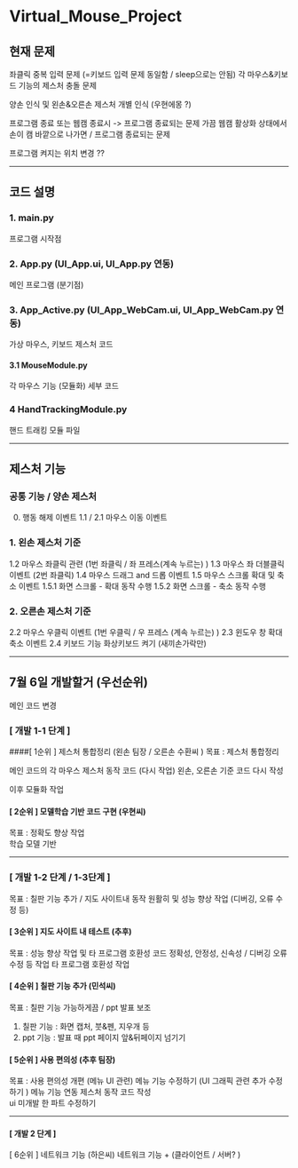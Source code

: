 # Virtual_Mouse_Project

## 현재 문제
  좌클릭 중복 입력 문제 (=키보드 입력 문제 동일함 / sleep으로는 안됨)
  각 마우스&키보드 기능의 제스처 충돌 문제

  양손 인식 및 왼손&오른손 제스처 개별 인식  (우현에몽 ?)

  프로그램 종료 또는 웹캠 종료시 -> 프로그램 종료되는 문제
  가끔 웹캠 활상화 상태에서 손이 캠 바깥으로 나가면 / 프로그램 종료되는 문제

  프로그램 켜지는 위치 변경 ?? 

------------------------------------
## 코드 설명

### 1. main.py
   프로그램 시작점 

### 2. App.py (UI_App.ui, UI_App.py 연동)
   메인 프로그램 (분기점) 

### 3. App_Active.py (UI_App_WebCam.ui, UI_App_WebCam.py 연동)
   가상 마우스, 키보드 제스처 코드  

#### 3.1 MouseModule.py
   각 마우스 기능 (모듈화) 세부 코드  

### 4 HandTrackingModule.py
   핸드 트래킹 모듈 파일 

 -------------------------------------------
## 제스처 기능 
### 공통 기능 / 양손 제스처 
0. 행동 해제 이벤트
1.1 / 2.1 마우스 이동 이벤트

###  1. 왼손 제스처 기준 
1.2 마우스 좌클릭 관련 (1번 좌클릭 / 좌 프레스(계속 누르는) )
1.3 마우스 좌 더블클릭 이벤트 (2번 좌클릭)
1.4 마우스 드래그 and 드롭 이벤트
1.5 마우스 스크롤 확대 및 축소 이벤트
1.5.1 화면 스크롤 - 확대 동작 수행
1.5.2 화면 스크롤 - 축소 동작 수행

###  2. 오른손 제스처 기준 
2.2 마우스 우클릭 이벤트 (1번 우클릭 / 우 프레스 (계속 누르는) )
2.3 윈도우 창 확대 축소 이벤트
2.4 키보드 기능 화상키보드 켜기 (새끼손가락만)

 -------------------------------------------
## 7월 6일 개발할거 (우선순위)
  메인 코드 변경 

### [ 개발 1-1 단계 ]
####[ 1순위 ] 제스처 통합정리 (왼손 팀장 / 오른손 수환씨 ) 
  목표 : 제스처 통합정리
  
  메인 코드의 각 마우스 제스처 동작 코드 (다시 작업)
  왼손, 오른손 기준 코드 다시 작성 
  
  이후 모듈화 작업 

#### [ 2순위 ] 모델학습 기반 코드 구현  (우현씨)
  목표 : 정확도 향상 작업  
  학습 모델 기반 

------------------------------------------------
### [ 개발 1-2 단계 / 1-3단계 ]
  목표 : 칠판 기능 추가 / 지도 사이트내 동작 원활히 및 성능 향상 작업 (디버깅, 오류 수정 등)  

#### [ 3순위 ] 지도 사이트 내 테스트 (추후)
  목표 : 성능 향상 작업 및 타 프로그램 호환성 
  코드 정확성, 안정성, 신속성 / 디버깅 오류 수정 등 작업 
  타 프로그램 호환성 작업 


#### [ 4순위 ] 칠판 기능 추가 (민석씨)
  목표 : 칠판 기능 가능하게끔 / ppt 발표 보조
  1) 칠판 기능 : 화면 캡처, 붓&펜, 지우개 등
  2) ppt 기능 : 발표 때 ppt 페이지 앞&뒤페이지 넘기기 


#### [ 5순위 ] 사용 편의성 (추후 팀장)
  목표 : 사용 편의성 개편 (메뉴 UI 관련)
  메뉴 기능 수정하기 (UI 그래픽 관련 추가 수정하기 )
  메뉴 기능 연동 제스처 동작 코드 작성  
  ui 미개발 한 파트 수정하기 

------------------------------------------------
#### [ 개발 2 단계 ]
[ 6순위 ] 네트워크 기능 (하은씨) 
  네트워크 기능  + (클라이언트 / 서버? ) 

